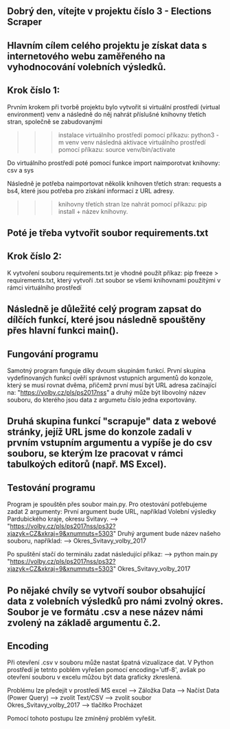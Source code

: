Dobrý den, vítejte v projektu číslo 3 - Elections Scraper
---------------------------------------------------------------------------------------------
Hlavním cílem celého projektu je získat data s internetového webu zaměřeného na vyhodnocování 
volebních výsledků.
---------------------------------------------------------------------------------------------
Krok číslo 1:
---------------------------------------------------------------------------------------------
Prvním krokem při tvorbě projektu bylo vytvořit si virtuální prostředí (virtual environment) venv 
a následně do něj nahrát příslušné knihovny třetích stran, společně se zabudovanými
>>> instalace virtuálního prostředí pomocí příkazu: python3 -m venv venv
>>> následná aktivace virtuálního prostředí pomocí příkazu: source venv/bin/activate

Do virtuálního prostředí poté pomocí funkce import naimporotvat knihovny: csv a sys

Následně je potřeba naimportovat několik knihoven třetích stran: requests a bs4, které
jsou potřeba pro získání informací z URL adresy.

>>> knihovny třetích stran lze nahrát pomocí příkazu: pip install + název knihovny.

Poté je třeba vytvořit soubor requirements.txt
---------------------------------------------------------------------------------------------
Krok číslo 2:
---------------------------------------------------------------------------------------------
K vytvoření souboru requirements.txt je vhodné použít příkaz: pip freeze > requirements.txt, který
vytvoří .txt soubor se všemi knihovnami použitými v rámci virtuálního prostředí

Následně je důležité celý program zapsat do dílčích funkcí, které jsou následně spouštěny přes 
hlavní funkci main().
---------------------------------------------------------------------------------------------
Fungování programu
---------------------------------------------------------------------------------------------
Samotný program funguje díky dvoum skupinám funkcí. První skupina vydefinovaných funkcí ověří správnost 
vstupních argumentů do konzole, který se musí rovnat dvěma, přičemž první musí být URL adresa začínající na:
"https://volby.cz/pls/ps2017nss" a druhý může být libovolný název souboru, do kterého jsou data z argumetu
číslo jedna exportovány.

Druhá skupina funkcí "scrapuje" data z webové stránky, jejíž URL jsme do konzole zadali v prvním vstupním argumentu a vypíše je do csv souboru, se kterým lze pracovat v rámci tabulkoých editorů (např. MS Excel).
---------------------------------------------------------------------------------------------
Testování programu
---------------------------------------------------------------------------------------------
Program je spouštěn přes soubor main.py.
Pro otestování potřebujeme zadat 2 argumenty:
První argument bude URL, například Volební výsledky Pardubického kraje, okresu Svitavy.
--> "https://volby.cz/pls/ps2017nss/ps32?xjazyk=CZ&xkraj=9&xnumnuts=5303"
Druhý argument bude název našeho souboru, například:
-->  Okres_Svitavy_volby_2017

Po spuštění stačí do terminálu zadat následující příkaz:
--> python main.py "https://volby.cz/pls/ps2017nss/ps32?xjazyk=CZ&xkraj=9&xnumnuts=5303" Okres_Svitavy_volby_2017

Po nějaké chvíly se vytvoří soubor obsahující data z volebních výsledků pro námi zvolný okres. Soubor
je ve formátu .csv a nese název námi zvolený na základě argumentu č.2.
---------------------------------------------------------------------------------------------
Encoding
---------------------------------------------------------------------------------------------
Při otevření .csv v souboru může nastat špatná vizualizace dat. V Python prostředí je tetnto poblém vyřešen pomocí encoding='utf-8', avšak po otevření souboru v excelu můžou být data graficky zkreslená.

Problému lze předejít v prostředí MS excel --> Záložka Data --> Načíst Data (Power Query) --> zvolit Text/CSV 
--> zvolit soubor Okres_Svitavy_volby_2017 --> tlačítko Procházet

Pomocí tohoto postupu lze zmíněný problém vyřešit.
